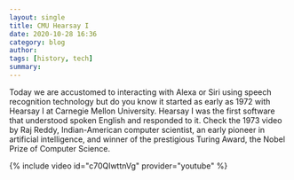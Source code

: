 ```yaml
---
layout: single
title: CMU Hearsay I
date: 2020-10-28 16:36
category: blog 
author: 
tags: [history, tech]
summary: 
---
```


Today we are accustomed to interacting with Alexa or Siri using speech recognition technology but do you know it started as early as 1972 with Hearsay I at Carnegie Mellon University. Hearsay I was the first software that understood spoken English and responded to it. Check the 1973 video by Raj Reddy, Indian-American computer scientist, an early pioneer in artificial intelligence, and winner of the prestigious Turing Award, the Nobel Prize of Computer Science.

{% include video id="c70QlwttnVg" provider="youtube" %}
